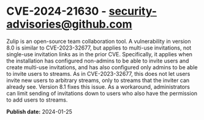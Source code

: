 # CVE-2024-21630 - security-advisories@github.com

Zulip is an open-source team collaboration tool. A vulnerability in version 8.0 is similar to CVE-2023-32677, but applies to multi-use invitations, not single-use invitation links as in the prior CVE. Specifically, it applies when the installation has configured non-admins to be able to invite users and create multi-use invitations, and has also configured only admins to be able to invite users to streams. As in CVE-2023-32677, this does not let users invite new users to arbitrary streams, only to streams that the inviter can already see. Version 8.1 fixes this issue. As a workaround, administrators can limit sending of invitations down to users who also have the permission to add users to streams.

**Publish date:** 2024-01-25
